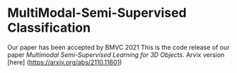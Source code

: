 # MultiModal-Semi-Supervised Classification

Our paper has been accepted by BMVC 2021
This is the code release of our paper *Multimodal Semi-Supervised Learning for 3D Objects*. Arvix version [here] (https://arxiv.org/abs/2110.11601)

